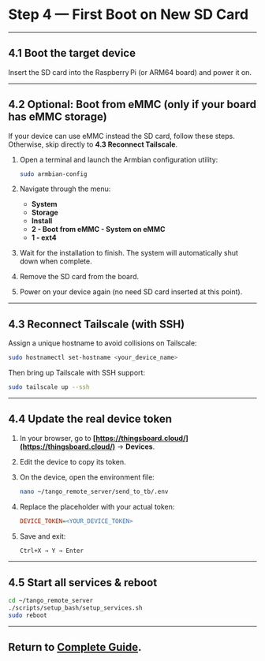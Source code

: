 
# Step 4 — First Boot on New SD Card

---

## 4.1 Boot the target device

Insert the SD card into the Raspberry Pi (or ARM64 board) and power it on.

---

## 4.2 Optional: Boot from eMMC (only if your board has eMMC storage)

If your device can use eMMC instead the SD card, follow these steps. Otherwise, skip directly to **4.3 Reconnect Tailscale**.

1. Open a terminal and launch the Armbian configuration utility:

   ```bash
   sudo armbian-config
   ```
2. Navigate through the menu:

   * **System**
   * **Storage**
   * **Install**
   * **2 - Boot from eMMC - System on eMMC**
   * **1 - ext4**
3. Wait for the installation to finish. The system will automatically shut down when complete.
4. Remove the SD card from the board.
5. Power on your device again (no need SD card inserted at this point).

---

## 4.3 Reconnect Tailscale (with SSH)

Assign a unique hostname to avoid collisions on Tailscale:

```bash
sudo hostnamectl set-hostname <your_device_name>
```

Then bring up Tailscale with SSH support:

```bash
sudo tailscale up --ssh
```

---

## 4.4 Update the real device token

1. In your browser, go to **[https://thingsboard.cloud/](https://thingsboard.cloud/)** → **Devices**.
2. Edit the device to copy its token.
3. On the device, open the environment file:

   ```bash
   nano ~/tango_remote_server/send_to_tb/.env
   ```
4. Replace the placeholder with your actual token:

   ```ini
   DEVICE_TOKEN=<YOUR_DEVICE_TOKEN>
   ```
5. Save and exit:

   ```bash
   Ctrl+X → Y → Enter
   ```

---

## 4.5 Start all services & reboot

```bash
cd ~/tango_remote_server
./scripts/setup_bash/setup_services.sh
sudo reboot
```

---

## Return to [Complete Guide](/docs/base_guide.md).
